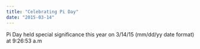 ```yaml
---
title: "Celebrating Pi Day"
date: "2015-03-14"
---
```

Pi Day held special significance this year on 3/14/15 (mm/dd/yy date format) at 9:26:53 a.m